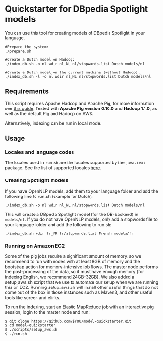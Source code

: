 Quickstarter for DBpedia Spotlight models
===================================================

You can use this tool for creating models of DBpedia Spotlight in your language.


    #Prepare the system:
    ./prepare.sh
    
    #Create a Dutch model on Hadoop:
    ./index_db.sh -o nl wdir nl_NL nl/stopwords.list Dutch models/nl
    
    #Create a Dutch model on the current machine (without Hadoop):
    ./index_db.sh -l -o nl wdir nl_NL nl/stopwords.list Dutch models/nl
    



## Requirements

This script requires Apache Hadoop and Apache Pig, for more information see [this guide](https://github.com/dbpedia-spotlight/dbpedia-spotlight/wiki/Internationalization-%28DB-backed-core%29). Tested with **Apache Pig version 0.10.0** and **Hadoop 1.1.0**, as well as the default Pig and Hadoop on AWS.

Alternatively, indexing can be run in local mode.

## Usage

### Locales and language codes

The locales used in `run.sh` are the locales supported by the `java.text` package. See the list of supported locales [here](http://www.oracle.com/technetwork/java/javase/locales-137662.html).

### Creating Spotlight models

If you have OpenNLP models, add them to your language folder and add the following line to run.sh (example for Dutch):

    ./index_db.sh -o nl wdir nl_NL nl/stopwords.list Dutch models/nl

This will create a DBpedia Spotlight model (for the DB-backend) in `models/nl`. If you do not have OpenNLP models, only add a stopwords file to your 
language folder and add the following to run.sh:

    ./index_db.sh wdir fr_FR fr/stopwords.list French models/fr

### Running on Amazon EC2

Some of the pig jobs require a significant amount of memory, so we recommend to run with nodes with at least 8GB of memory and the bootstrap action for memory-intensive job flows. The master node performs the post-processing of the data, so it must have enough memory (for indexing English, we recommend 24GB-32GB).
We also added a setup_aws.sh script that we use to automate our setup when we are running this on EC2.
Running setup_aws.sh will install other useful things that do not come out of the box in those instances such as Maven3, and other useful tools like screen and elinks.

To run the indexing, start an Elastic MapReduce job with an interactive pig session, login to the master node and run:

    $ git clone https://github.com/$YOU/model-quickstarter.git
    $ cd model-quickstarter
    $ ./scripts/setup_aws.sh
    $ ./run.sh
